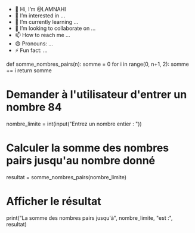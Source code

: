 - 👋 Hi, I’m @LAMNAHI
- 👀 I’m interested in ...
- 🌱 I’m currently learning ...
- 💞️ I’m looking to collaborate on ...
- 📫 How to reach me ...
- 😄 Pronouns: ...
- ⚡ Fun fact: ...

<!---
LAMNAHI/LAMNAHI is a ✨ special ✨ repository because its `README.md` (this file) appears on your GitHub profile.
You can click the Preview link to take a look at your changes.
--->
def somme_nombres_pairs(n):
    somme = 0
    for i in range(0, n+1, 2):
        somme += i
    return somme

# Demander à l'utilisateur d'entrer un nombre 84
nombre_limite = int(input("Entrez un nombre entier : "))

# Calculer la somme des nombres pairs jusqu'au nombre donné
resultat = somme_nombres_pairs(nombre_limite)

# Afficher le résultat
print("La somme des nombres pairs jusqu'à", nombre_limite, "est :", resultat)
